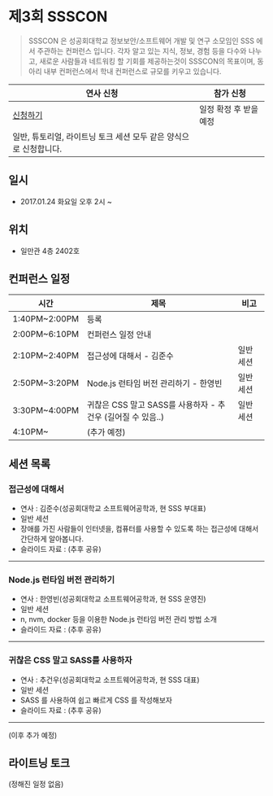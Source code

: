 # 제3회 SSSCON

>SSSCON 은 성공회대학교 정보보안/소프트웨어 개발 및 연구 소모임인 SSS 에서 주관하는 컨퍼런스 입니다.
>각자 알고 있는 지식, 정보, 경험 등을 다수와 나누고, 새로운 사람들과 네트워킹 할 기회를 제공하는것이 SSSCON의 목표이며, 동아리 내부 컨퍼런스에서 학내 컨퍼런스로 규모를 키우고 있습니다.

| 연사 신청                                    | 참가 신청         |
| ---------------------------------------- | ------------- |
| [신청하기](https://goo.gl/forms/M4ZwS8lNdiwxoRvc2) | 일정 확정 후 받을 예정 |
| 일반, 튜토리얼, 라이트닝 토크 세션 모두 같은 양식으로 신청합니다.   |               |

## 일시
- 2017.01.24 화요일 오후 2시 ~

## 위치

- 일만관 4층 2402호

## 컨퍼런스 일정
| 시간            | 제목                        | 비고    |
| ------------- | ------------------------- | ----- |
| 1:40PM~2:00PM | 등록                        |       |
| 2:00PM~6:10PM | 컨퍼런스 일정 안내                |       |
| 2:10PM~2:40PM | 접근성에 대해서 - 김준수            | 일반 세션 |
| 2:50PM~3:20PM | Node.js 런타임 버전 관리하기 - 한영빈 | 일반 세션 |
| 3:30PM~4:00PM | 귀찮은 CSS 말고 SASS를 사용하자 - 추건우 (길어질 수 있음..) | 일반 세션 |
| 4:10PM~       | (추가 예정)                   |       |

## 세션 목록

### 접근성에 대해서
- 연사 : 김준수(성공회대학교 소프트웨어공학과, 현 SSS 부대표)
- 일반 세션
- 장애를 가진 사람들이 인터넷을, 컴퓨터를 사용할 수 있도록 하는 접근성에 대해서 간단하게 알아봅니다.
- 슬라이드 자료 : (추후 공유)

-----

### Node.js 런타임 버전 관리하기
- 연사 : 한영빈(성공회대학교 소프트웨어공학과, 현 SSS 운영진)
- 일반 세션
- n, nvm, docker 등을 이용한 Node.js 런타임 버전 관리 방법 소개
- 슬라이드 자료 : (추후 공유)

-----


### 귀찮은 CSS 말고 SASS를 사용하자
- 연사 : 추건우(성공회대학교 소프트웨어공학과, 현 SSS 대표)
- 일반 세션
- SASS 를 사용하여 쉽고 빠르게 CSS 를 작성해보자
- 슬라이드 자료 : (추후 공유)

-----


(이후 추가 예정)

## 라이트닝 토크
(정해진 일정 없음)
